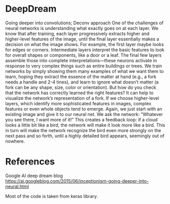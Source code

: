 # DeepDream
Going deeper into convolutions; Deconv approach
One of the challenges of neural networks is understanding what exactly goes on at each layer. We know that after training, each layer progressively extracts higher and higher-level features of the image, until the final layer essentially makes a decision on what the image shows. For example, the first layer maybe looks for edges or corners. Intermediate layers interpret the basic features to look for overall shapes or components, like a door or a leaf. The final few layers assemble those into complete interpretations—these neurons activate in response to very complex things such as entire buildings or trees. 
We train networks by simply showing them many examples of what we want them to learn, hoping they extract the essence of the matter at hand (e.g., a fork needs a handle and 2-4 tines), and learn to ignore what doesn’t matter (a fork can be any shape, size, color or orientation). But how do you check that the network has correctly learned the right features? It can help to visualize the network’s representation of a fork.
If we choose higher-level layers, which identify more sophisticated features in images, complex features or even whole objects tend to emerge. Again, we just start with an existing image and give it to our neural net. We ask the network: “Whatever you see there, I want more of it!” This creates a feedback loop: if a cloud looks a little bit like a bird, the network will make it look more like a bird. This in turn will make the network recognize the bird even more strongly on the next pass and so forth, until a highly detailed bird appears, seemingly out of nowhere.

# References
Google AI deep dream blog
https://ai.googleblog.com/2015/06/inceptionism-going-deeper-into-neural.html

Most of the code is taken from keras library.
